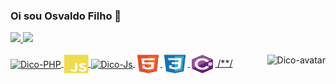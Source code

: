 ### Oi sou Osvaldo Filho 👋
 
 <div>
  <a href="https://github.com/dicolof">
  <img height="180em" src="https://github-readme-stats.vercel.app/api?username=dicolof&show_icons=true&theme=dracula&include_all_commits=true&count_private=true"/>
  <img height="180em" src="https://github-readme-stats.vercel.app/api/top-langs/?username=dicolof&layout=compact&langs_count=7&theme=dracula"/>
</div>
 
<div style="display: inline_block"><br>
  <img align="center" alt="Dico-PHP" height="30" width="40" src="https://www.agenciastaff.com.br/images/site/php.png">
  <img align="center" alt="Dico-Js" height="30" width="40" src="https://raw.githubusercontent.com/devicons/devicon/master/icons/javascript/javascript-plain.svg">
  <img align="center" alt="Dico-Js" height="30" width="40" src="https://w7.pngwing.com/pngs/829/771/png-transparent-ubuntu-logo-linux-operating-systems-linux-text-orange-logo.png">  
  <img align="center" alt="Dico-HTML" height="30" width="40" src="https://raw.githubusercontent.com/devicons/devicon/master/icons/html5/html5-original.svg">
  <img align="center" alt="Dico-CSS" height="30" width="40" src="https://raw.githubusercontent.com/devicons/devicon/master/icons/css3/css3-original.svg">  
  <img align="center" alt="Dico-Csharp" height="30" width="40" src="https://raw.githubusercontent.com/devicons/devicon/master/icons/csharp/csharp-original.svg">
  /*<img align="right" alt="Dico-avatar" src="https://cdn.discordapp.com/attachments/795358919417397249/825430589581688872/hi.gif">*/
</div>
